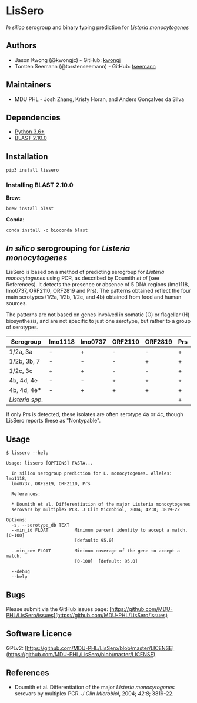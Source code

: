 # LisSero

*In silico* serogroup and binary typing prediction for *Listeria monocytogenes*

## Authors

*   Jason Kwong (@kwongjc) - GitHub: [kwongj](https://github.com/kwongj)  
*   Torsten Seemann (@torstenseemann) - GitHub: [tseemann](https://github.com/tseemann)

## Maintainers

* MDU PHL - Josh Zhang, Kristy Horan, and Anders Gonçalves da Silva

## Dependencies

*   [Python 3.6+](https://www.python.org/downloads/)
*   [BLAST 2.10.0](https://blast.ncbi.nlm.nih.gov/Blast.cgi?PAGE_TYPE=BlastDocs&DOC_TYPE=Download)

## Installation

    pip3 install lissero


### Installing BLAST 2.10.0

**Brew**:

    brew install blast

**Conda**:

    conda install -c bioconda blast 

## *In silico* serogrouping for *Listeria monocytogenes*

LisSero is based on a method of predicting serogroup for
*Listeria monocytogenes* using PCR, as described by Doumith *et al*
(see References). It detects the presence or absence of 5 DNA regions
(lmo1118, lmo0737, ORF2110, ORF2819 and Prs). The patterns obtained reflect the
four main serotypes (1/2a, 1/2b, 1/2c, and 4b) obtained from food and
human sources.

The patterns are not based on genes involved in somatic (O) or flagellar (H) biosynthesis, and are not specific to just one serotype, but rather to a group of serotypes.

| Serogroup       | lmo1118  | lmo0737   | ORF2110   | ORF2819   | Prs     |
| --------------- | -------- | --------- | --------- | --------- | ------- |
| 1/2a, 3a        |     -    |     +     |     -     |     -     |   +     |
| 1/2b, 3b, 7     |     -    |     -     |     -     |     +     |   +     |
| 1/2c, 3c        |     +    |     +     |     -     |     -     |   +     |
| 4b, 4d, 4e      |     -    |     -     |     +     |     +     |   +     |
| 4b, 4d, 4e*     |     -    |     +     |     +     |     +     |   +     |
| *Listeria spp.* |          |           |           |           |   +     |

If only Prs is detected, these isolates are often serotype 4a or 4c, though
LisSero reports these as "Nontypable".

## Usage

```
$ lissero --help

Usage: lissero [OPTIONS] FASTA...

  In silico serogroup prediction for L. monocytogenes. Alleles: lmo1118,
  lmo0737, ORF2819, ORF2110, Prs

  References:

  * Doumith et al. Differentiation of the major Listeria monocytogenes
  serovars by multiplex PCR. J Clin Microbiol, 2004; 42:8; 3819-22

Options:
  -s, --serotype_db TEXT
  --min_id FLOAT          Minimum percent identity to accept a match. [0-100]
                          [default: 95.0]

  --min_cov FLOAT         Minimum coverage of the gene to accept a match.
                          [0-100]  [default: 95.0]

  --debug
  --help    
```

## Bugs
Please submit via the GitHub issues page: [https://github.com/MDU-PHL/LisSero/issues](https://github.com/MDU-PHL/LisSero/issues)  

## Software Licence
GPLv2: [https://github.com/MDU-PHL/LisSero/blob/master/LICENSE](https://github.com/MDU-PHL/LisSero/blob/master/LICENSE)

## References
*   Doumith et al. Differentiation of the major *Listeria monocytogenes* serovars by multiplex PCR. *J Clin Microbiol*, 2004; *42:8*; 3819-22.

